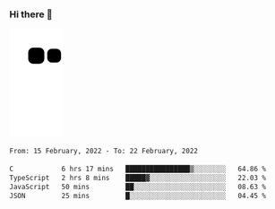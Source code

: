 ### Hi there 👋
![Alt text](https://raw.githubusercontent.com/romain22222/romain22222/output/github-contribution-grid-snake.svg)

<!--START_SECTION:waka-->
```text
From: 15 February, 2022 - To: 22 February, 2022

C            6 hrs 17 mins   ████████████████▒░░░░░░░░   64.86 % 
TypeScript   2 hrs 8 mins    █████▓░░░░░░░░░░░░░░░░░░░   22.03 % 
JavaScript   50 mins         ██░░░░░░░░░░░░░░░░░░░░░░░   08.63 % 
JSON         25 mins         █░░░░░░░░░░░░░░░░░░░░░░░░   04.45 % 
```
<!--END_SECTION:waka-->
<!--
**romain22222/romain22222** is a ✨ _special_ ✨ repository because its `README.md` (this file) appears on your GitHub profile.

Here are some ideas to get you started:

- 🔭 I’m currently working on ...
- 🌱 I’m currently learning ...
- 👯 I’m looking to collaborate on ...
- 🤔 I’m looking for help with ...
- 💬 Ask me about ...
- 📫 How to reach me: ...
- 😄 Pronouns: ...
- ⚡ Fun fact: ...
-->
